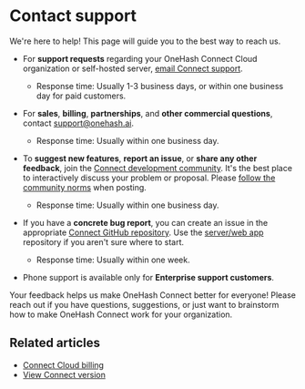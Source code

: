 # Contact support

We're here to help! This page will guide you to the best way to reach us.

* For **support requests** regarding your OneHash Connect Cloud organization or
  self-hosted server, [email Connect support](mailto:support@onehash.ai).
    * Response time: Usually 1-3 business days, or within one business day for
  paid customers.

* For **sales**, **billing**, **partnerships**, and **other commercial
  questions**, contact [support@onehash.ai](mailto:support@onehash.ai).
    * Response time: Usually within one business day.

* To **suggest new features**, **report an issue**, or **share any other
  feedback**, join the [Connect development community][development-community].
  It's the best place to interactively discuss your problem or proposal. Please
  [follow the community norms](/development-community/#community-norms) when
  posting.
    * Response time: Usually within one business day.

* If you have a **concrete bug report**, you can create an issue in the
  appropriate [Connect GitHub repository](https://github.com/onehashai). Use the
  [server/web app](https://github.com/onehashai/onehash-connect/issues/new) repository if you
  aren't sure where to start.
    * Response time: Usually within one week.

* Phone support is available only for **Enterprise support customers**.

Your feedback helps us make OneHash Connect better for everyone! Please reach out if you
have questions, suggestions, or just want to brainstorm how to make OneHash Connect work
for your organization.

[development-community]: https://zulip.com/development-community/

## Related articles

* [Connect Cloud billing](/help/connect-cloud-billing)
* [View Connect version](/help/view-connect-version)
